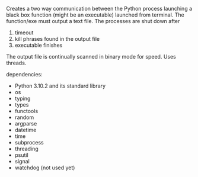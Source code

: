 Creates a two way communication between the Python process launching a black box function (might be an executable) launched from terminal. The function/exe must output a text file.
The processes are shut down after
1) timeout
2) kill phrases found in the output file
3) executable finishes

The output file is continually scanned in binary mode for speed.
Uses threads.

dependencies:
- Python 3.10.2 and its standard library
- os
- typing
- types
- functools
- random
- argparse
- datetime
- time
- subprocess
- threading
- psutil
- signal
- watchdog (not used yet)
